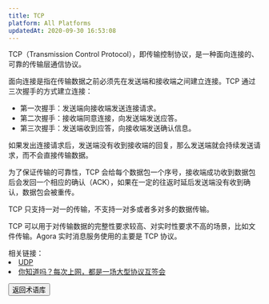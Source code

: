 ```yaml
---
title: TCP
platform: All Platforms
updatedAt: 2020-09-30 16:53:08
---
```


TCP（Transmission Control Protocol），即传输控制协议，是一种面向连接的、可靠的传输层通信协议。

面向连接是指在传输数据之前必须先在发送端和接收端之间建立连接。TCP 通过三次握手的方式建立连接：

- 第一次握手：发送端向接收端发送连接请求。
- 第二次握手：接收端同意连接，向发送端发送应答。
- 第三次握手：发送端收到应答，向接收端发送确认信息。

如果发出连接请求后，发送端没有收到接收端的回复，那么发送端就会持续发送请求，而不会直接传输数据。

为了保证传输的可靠性，TCP 会给每个数据包一个序号，接收端成功收到数据包后会发回一个相应的确认（ACK），如果在一定的往返时延后发送端没有收到确认，数据包会被重传。

TCP 只支持一对一的传输，不支持一对多或者多对多的数据传输。

TCP 可以用于对传输数据的完整性要求较高、对实时性要求不高的场景，比如文件传输。Agora 实时消息服务使用的主要是 TCP 协议。

<div class="alert info">相关链接：
	<li><a href="./udp">UDP</a></li>
	<li><a href="https://www.bilibili.com/video/BV1ET4y1u7Pq">你知道吗？每次上网，都是一场大型协议互签会</a></li>
</div>

<a href="./terms"><button>返回术语库</button></a>
